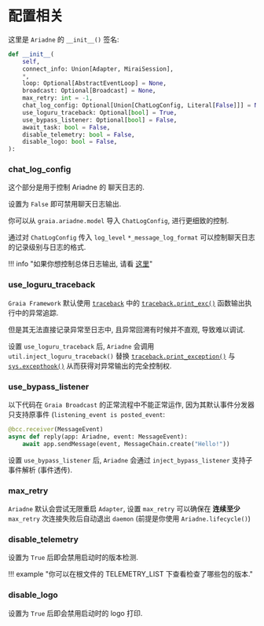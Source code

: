 # 配置相关

这里是 `Ariadne` 的 `__init__()` 签名:

```python hl_lines="8-13"
def __init__(
    self,
    connect_info: Union[Adapter, MiraiSession],
    *,
    loop: Optional[AbstractEventLoop] = None,
    broadcast: Optional[Broadcast] = None,
    max_retry: int = -1,
    chat_log_config: Optional[Union[ChatLogConfig, Literal[False]]] = None,
    use_loguru_traceback: Optional[bool] = True,
    use_bypass_listener: Optional[bool] = False,
    await_task: bool = False,
    disable_telemetry: bool = False,
    disable_logo: bool = False,
):
```

### chat_log_config

这个部分是用于控制 Ariadne 的 聊天日志的.

设置为 `False` 即可禁用聊天日志输出.

你可以从 `graia.ariadne.model` 导入 `ChatLogConfig`, 进行更细致的控制.

通过对 `ChatLogConfig` 传入 `log_level` `*_message_log_format` 可以控制聊天日志的记录级别与日志的格式.

!!! info "如果你想控制总体日志输出, 请看 [这里](../../suite/log/)"

### use_loguru_traceback

`Graia Framework` 默认使用 [`traceback`](https://docs.python.org/zh-cn/3/library/traceback.html) 中的
[`traceback.print_exc()`](https://docs.python.org/zh-cn/3/library/traceback.html#traceback.print_exc) 函数输出执行中的异常追踪.

但是其无法直接记录异常至日志中, 且异常回溯有时候并不直观, 导致难以调试.

设置 `use_loguru_traceback` 后, `Ariadne` 会调用 `util.inject_loguru_traceback()` 替换
[`traceback.print_exception()`](https://docs.python.org/zh-cn/3/library/traceback.html#traceback.print_exception) 与
[`sys.excepthook()`](https://docs.python.org/zh-cn/3/library/sys.html#sys.excepthook) 从而获得对异常输出的完全控制权.

### use_bypass_listener

以下代码在 `Graia Broadcast` 的正常流程中不能正常运作,
因为其默认事件分发器只支持原事件 (`listening_event is posted_event`:

```python
@bcc.receiver(MessageEvent)
async def reply(app: Ariadne, event: MessageEvent):
    await app.sendMessage(event, MessageChain.create("Hello!"))
```

设置 `use_bypass_listener` 后, `Ariadne` 会通过 `inject_bypass_listener` 支持子事件解析 (事件透传).

### max_retry

`Ariadne` 默认会尝试无限重启 `Adapter`,
设置 `max_retry` 可以确保在 **连续至少** `max_retry` 次连接失败后自动退出 `daemon` (前提是你使用 `Ariadne.lifecycle()`)

### disable_telemetry

设置为 `True` 后即会禁用启动时的版本检测.

!!! example "你可以在根文件的 TELEMETRY_LIST 下查看检查了哪些包的版本."

### disable_logo

设置为 `True` 后即会禁用启动时的 logo 打印.
